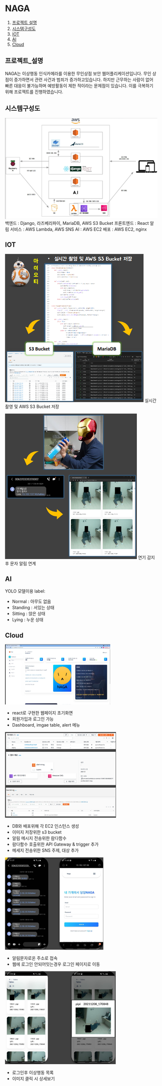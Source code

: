 # NAGA

1. [프로젝트 설명](#프로젝트_설명)
2. [시스템구성도](#시스템구성도)
3. [IOT](#IOT)
4. [AI](#AI)
5. [Cloud](#Cloud)

## 프로젝트_설명
NAGA는 이상행동 인식카메라를 이용한 무인상점 보안 웹어플리케이션입니다. 무인 상점이 증가하면서 관련 사건과 범죄가 증가하고있습니다. 하지만 근무하는 사람이 없어 빠른 대응이 불가능하며 예방활동이 제한 적이라는 문제점이 있습니다. 이를 극복하기 위해 프로젝트를 진행하였습니다.

## 시스템구성도
![architecture](./architecture.png)
백엔드 : Django, 라즈베리파이, MariaDB, AWS S3 Bucket
프론트엔드 : React
알림 서비스 : AWS Lambda, AWS SNS
AI : AWS EC2
배포 : AWS EC2, nginx

## IOT
![iot1](./iot1.png)
실시간 촬영 및 AWS S3 Bucket 저장

![iot2](./iot2.png)
연기 감지 후 문자 알림 연계

## AI
YOLO 모델이용
label:
- Normal : 아무도 없음
- Standing : 서있는 상태
- Sitting : 앉은 상태
- Lying : 누운 상태

## Cloud
![cloud1](./cloud1.png)
- react로 구현한 웹페이지 초기화면
- 회원가입과 로그인 가능
- Dashboard, imgae table, alert 메뉴

![cloud2](./cloud2.png)
- DB와 배포위해 각 EC2 인스턴스 생성
- 이미지 저장위한 s3 bucket
- 알림 메시지 전송위한 람다함수
- 람다함수 호출위한 API Gateway & trigger 추가
- 메세지 전송위한 SNS 주제, 대상 추가

![cloud3](./cloud3.png)
- 알림문자로온 주소로 접속
- 웹에 로그인 안되어잇는경우 로그인 페이지로 이동

![cloud4](./cloud4.png)
- 로그인후 이상행동 목록
- 이미지 클릭 시 상세보기
